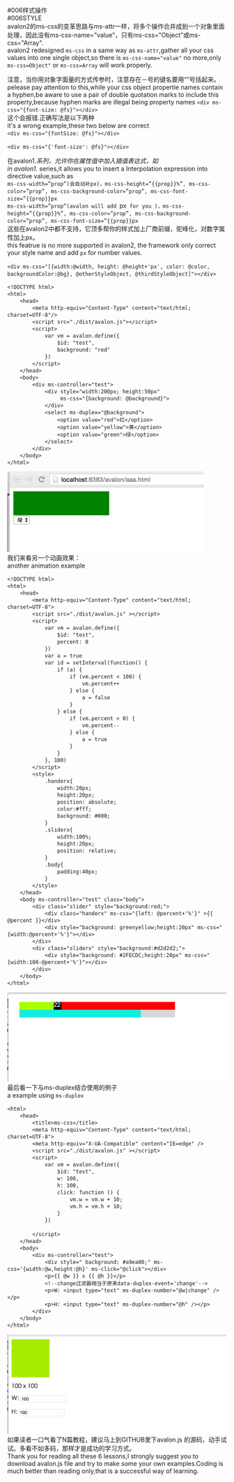#006样式操作  
#006STYLE  
avalon2的ms-css的变革思路与ms-attr一样，将多个操作合并成到一个对象里面处理，因此没有ms-css-name="value"，只有ms-css="Object"或ms-css="Array".  
avalon2 redesigned `ms-css` in a same way as `ms-attr`,gather all your css values into one single object,so there is `ms-css-name="value"` no more,only `ms-css=Object"` or `ms-css=Array` will work properly.  

注意，当你用对象字面量的方式传参时，注意存在－号的键名要用“”号括起来。  
pelease pay attention to this,while your css object propertie names contain a hyphen,be aware to use a pair of double quotation marks to include this property,because hyphen marks are illegal being property names
`<div ms-css="{font-size: @fs}"></div>`  
这个会报错.正确写法是以下两种  
it's a wrong example,these two below are correct   
`<div ms-css="{fontSize: @fs}"></div>`

`<div ms-css="{'font-size': @fs}"></div>`  

在avalon1.*系列，允许你在属性值中加入插值表达式，如  
in avalon1.* series,it allows you to insert a Interpolation expression into directive value,such as  
`ms-css-width=”prop”(会自动补px)，ms-css-height=”{{prop}}%”, ms-css-color=”prop”, ms-css-background-color=”prop”, ms-css-font-size=”{{prop}}px`  
`ms-css-width=”prop”(avalon will add `px` for you )，ms-css-height=”{{prop}}%”, ms-css-color=”prop”, ms-css-background-color=”prop”, ms-css-font-size=”{{prop}}px`  
这些在avalon2中都不支持，它顶多帮你的样式加上厂商前缀，驼峰化，对数字属性加上px。  
this featrue is no more supported in avalon2, the framework only correct your style name and add `px` for number values.  

`<div ms-css="[{width:@width, height: @height+'px', color: @color, backgroundColor:@bg}, @otherStyleObject, @thirdStyleObject]"></div>`  
```
<!DOCTYPE html>
<html>
    <head>
        <meta http-equiv="Content-Type" content="text/html; charset=UTF-8"/>
        <script src="./dist/avalon.js"></script>
        <script>
            var vm = avalon.define({
                $id: "test",
                background: "red"
            })
        </script>
    </head>
    <body>
        <div ms-controller="test">
            <div style="width:200px; height:50px" 
                 ms-css="{background: @background}">
            </div>
            <select ms-duplex="@background">
                <option value="red">红</option>
                <option value="yellow">黄</option>
                <option value="green">绿</option>
            </select>
        </div>
    </body>
</html>
```
![](lesson006_01.gif)  
我们来看另一个动画效果：  
another animation example  
```
<!DOCTYPE html>
<html>
    <head>
        <meta http-equiv="Content-Type" content="text/html; charset=UTF-8">
        <script src="./dist/avalon.js" ></script>
        <script>
            var vm = avalon.define({
                $id: "test",
                percent: 0
            })
            var a = true
            var id = setInterval(function() {
                if (a) {
                    if (vm.percent < 100) {
                        vm.percent++
                    } else {
                        a = false
                    }
                } else {
                    if (vm.percent > 0) {
                        vm.percent--
                    } else {
                        a = true
                    }
                }
            }, 100)
        </script>
        <style>
            .handerx{
                width:20px;
                height:20px;
                position: absolute;
                color:#fff;
                background: #000;
            }
            .sliderx{
                width:100%;
                height:20px;
                position: relative;
            }
            .body{
                padding:40px;
            }
        </style>
    </head>
    <body ms-controller="test" class="body">
        <div class="slider" style="background:red;">
            <div class="handerx" ms-css="{left: @percent+'%'}" >{{ @percent }}</div>
            <div style="background: greenyellow;height:20px" ms-css="{width:@percent+'%'}"></div>
        </div>
        <div class="sliderx" style="background:#d2d2d2;">
            <div style="background: #2FECDC;height:20px" ms-css="{width:100-@percent+'%'}"></div>
        </div>
    </body>
</html>
```
![](lesson006_02.gif)  
最后看一下与ms-duplex结合使用的例子  
a example using `ms-duplex`  
```
<html>
    <head>
        <title>ms-css</title>
        <meta http-equiv="Content-Type" content="text/html; charset=UTF-8">
        <meta http-equiv="X-UA-Compatible" content="IE=edge" /> 
        <script src="./dist/avalon.js" ></script>
        <script>
            var vm = avalon.define({
                $id: "test",
                w: 100,
                h: 100,
                click: function () {
                    vm.w = vm.w + 10;
                    vm.h = vm.h + 10;
                }
            })

        </script>
    </head>
    <body>
        <div ms-controller="test">
            <div style=" background: #a9ea00;" ms-css='{width:@w,height:@h}' ms-click="@click"></div>
            <p>{{ @w }} x {{ @h }}</p>
            <!--change过滤器相当于原来data-duplex-event='change'-->
            <p>W: <input type="text" ms-duplex-number="@w|change" /></p>
            <p>H: <input type="text" ms-duplex-number="@h" /></p>
        </div>
    </body>
</html>
```
![](lesson006_03.gif)  
如果读者一口气看了N篇教程，建议马上到GITHUB里下avalon.js 的源码，动手试试。多看不如多码，那样才是成功的学习方式。  
Thank you for reading all these 6 lessons,I strongly suggest you to download avalon.js file and try to make some your own examples.Coding is much better than reading only,that is a successful way of learning.
